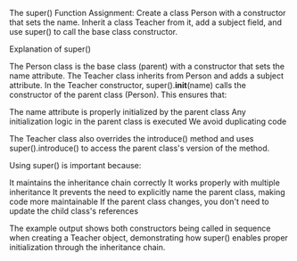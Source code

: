 The super() Function
Assignment:
Create a class Person with a constructor that sets the name. Inherit a class Teacher from it, add a subject field, and use super() to call the base class constructor.

Explanation of super()

The Person class is the base class (parent) with a constructor that sets the name attribute.
The Teacher class inherits from Person and adds a subject attribute.
In the Teacher constructor, super().__init__(name) calls the constructor of the parent class (Person). This ensures that:

The name attribute is properly initialized by the parent class
Any initialization logic in the parent class is executed
We avoid duplicating code


The Teacher class also overrides the introduce() method and uses super().introduce() to access the parent class's version of the method.

Using super() is important because:

It maintains the inheritance chain correctly
It works properly with multiple inheritance
It prevents the need to explicitly name the parent class, making code more maintainable
If the parent class changes, you don't need to update the child class's references

The example output shows both constructors being called in sequence when creating a Teacher object, demonstrating how super() enables proper initialization through the inheritance chain.
